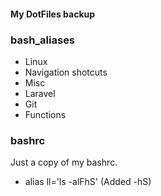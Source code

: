 #### My DotFiles backup

### bash_aliases

* Linux
* Navigation shotcuts
* Misc
* Laravel
* Git
* Functions

### bashrc

Just a copy of my bashrc.
* alias ll='ls -alFhS' (Added -hS)

